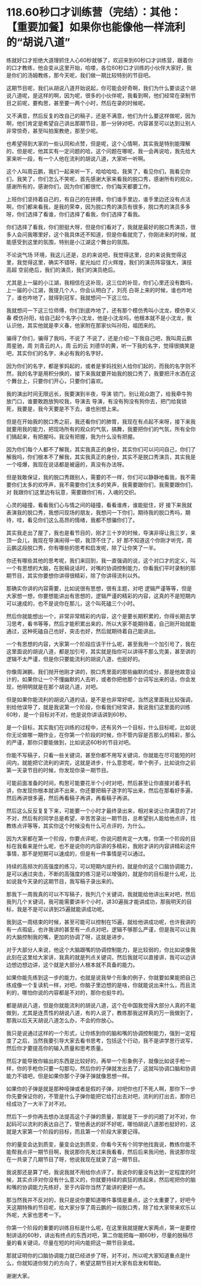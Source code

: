 # 118.60秒口才训练营（完结）：其他：【重要加餐】如果你也能像他一样流利的“胡说八道”

练就好口才拒绝大道理抓住人心60秒就够了，欢迎来到60秒口才训练营，跟着你的口才教练，他会变从这里开始，哈喽，各位60秒口才训练的小伙伴大家好，我是你们的汤姆教练，那今天呢，我们做一期比较特别的节目吧。

这期节目呢，我们从胡说八道开始说起，你可能会好奇啊，我们为什么要谈这个胡说八道呢，是这样的啊，因为呢，很多的小伙伴呢，我看到啊，他们经常在录制节目之前呢，要构思，甚至要一两个小时，然后在录的时候呢。

又不满意，然后反复的改自己的稿子，还是不满意，他们为什么要这样做呢，因为啊，他们肯定是希望自己讲出那期节目，那一分钟对吧，内容甚至可以达到让别人非常惊奇，甚至叫拍案教绝，那至少呢。

也希望得到大家的一些认同和点赞，但是呢，这个心情啊，其实我是特别能理解的，但是呢，他其实有一定问题的哈，这个问题在哪呢，我一会再说哈，我先给大家来听一段，有一个人他在流利的胡说八道，大家听一听啊。

这个人叫周云鹏，我们一起来听一下，哈哈哈哈，我笑了，看见你们，我看见你们，我笑了，你们怎么不笑呢，首先感谢大家来看我的脱口秀，感谢所有的观众，感谢所有的，感谢你们，因为你们都很忙，你们每天都要工作。

上班你们坚持着自己的，有自己的在拼搏，你们谁手里边，谁手里边还没有点活啊，你们都来看我，是我的荣幸，因为脱口秀的演员有很多，脱口秀的演员多多呀，你们选择了看谁，你们选择了看我，你们选择了看我。

你们选择了看我，你们胆挺大呀，但是你们看对了，我就是最好的脱口秀演员，很多人会问我哪里好，这个我具体还不知道，但是你看就完了，你刚进来的时候，就能感受到这里的氛围，特别是小江湖这个舞台的氛围。

不论说气场 环境，我这儿还是，总的来说吧，我觉得这里，总的来说我觉得这里，我觉得这里，确实不错呀，星光灿烂 灯火辉煌，我们的演员阵容强大，演技高超 空前绝后，我们的演员，我们的演员绝后。

尤其是上一届的小江湖，我相信在这补现，这三位的补现，你们心里还没有数吗，上一届的小江湖，我提几个人，你会认明白了，刘亮 白哥上来的时候，谁也咋地了，谁也咋地了，就得到冠军，我就想问一下这三位。

我就想问一下这三位师傅，你们到底咋地了，还有那个模仿秀叫小沈龙，模仿李义春 模仿孙阳，给自己起个名字小沈龙，他是小沈龙吗，他根本就不是小沈龙，我认识他，其实他就是李义春，他家附在那家伙叫孙阳，祖团来的。

骗得了你们，骗得了我吗，不说了 不说了，还是介绍一下我自己吧，我叫周云鹏 周星驰，周 刘青云的人，周 云的云 刘德华的黄，听一下我的名字，觉得很搞笑是吧，其实你们的名字，未必有我的名字好。

因为你们的名字，都是爹妈起的，或者是爹妈找别人给你们起的，而我的名字则不然，我的名字是用积分换的，接下来我就要开始我的脱口秀了，我要把汗水洒在这个舞台上，只要你们开心，只要你们喜欢。

我的演出时间无限远长，我要演到半夜，导演 锁门，别让观众跑了，给我牵牛狗放门口，谁要敢跑放狗咬我，导演去 导演，有没有狗没有狗你去，把门给我锁死，我要是，我今天要是不下去，谁也别想上来。

但是在开始我的脱口秀之前，我还看你们的肺胃，我现在有点起不来呀，接下来我就要用我的能力，把现场所有的观众的气氛，搞舞，我要把你们的气氛，所有全你们搞起来，有把握吗，我没有把握，我为什么没有把握。

因为你们每个人都不了解我，其实我真正的身份，其实你们可以问问自己，你们了解我吗，你们根本不了解我，其实我真正的身份，其实不是脱口秀演员，其实我是一个哑爆，我现在说话都是被逼的，真没有办法呀。

但是我敢保证，我的脱口秀跟别人，需要的不一样，你们可以静静地看我，我不需要你们太多的欢呼声，我不需要你们太多的笑声，我需要跟你们，我需要跟你们，对 我跟你们这里边有玩意，需要跟你们有，入魂的交织。

心灵的碰撞，看看我们心与情之间的碰撞，看看谁疼，谁能挺住，好 接下来我就表演我的脱口秀，我想问现场的朋友，我想问一下你们，期待我的脱口秀吗，期待，哇，看见你们这么高昂的情绪，我都不想骗你们了。

其实我走出了屋了，我也是看节目的，刚才三十岁的时候，导演非得让我三岁，来顶一会儿，我现在导演闹得一顿，我顶不住了，好 那不知道这个你刚才听完，周云鹏这段脱口秀，你有哪些的思考和启发呢，除了让你笑了一半。

你还有哪些其他的思考呢，我们来回到，我一直强调的说，这个对口才的定义，叫一个有思想的大脑，在脱稿说话时，对嘴的协调控制能力，你看我们平时录制的那期节目，其实你要想你讲得很精彩，除了你讲得流利以外。

那确实你讲的内容需要，比如说很有思想，很有主题，对吧 逻辑严谨等等，但是大家想一想，你要想能讲出有思想的，逻辑严谨的精彩的内容，这真的不是短期内可以速成的，也不是说你在那儿，这个叫死磕三个小时。

然后你就能想出一个，非常非常精彩的内容，这个是要长期积累的，你得长期去学习思考，看书等等，然后才能积累出来的，所以大家不能期待着，自己刚开始就能通过，这种死磕自己也好，突击也好，然后就期待着自己能讲出。

一个有思想的内容，大家第一个阶段应该干什么呢，甚至我用一个加引号了，我在这里面说的胡说八道，都是加引号，其实就是指你可以讲得不那么完美，甚至讲的逻辑不太严谨，但是你只要能流利的胡说八道，也挺好的。

你像周渊鹏，我们抛开他刚才讲的，脱口秀里面的那些幽默的成分，那是他故意设计的，如果你让一个不懂幽默的人去听，或者你把他那个台词写出来的话，你会发现，他明明就是在那个胡说八道，对吧。

但是如果你能流利的胡说八道的话，是不是也非常好呢，当然这里面我比较强调，别给他误导了，就是我说第一个阶段，你看我们经常讲，我说我们这里面的训练60秒，是一个目标对不对，他是说你讲话讲到60秒。

是一个目标，其实我们在训练的过程中，还有另外一个目标，什么目标呢，比如说你无论做哪一期作业，在你第一个阶段的时候，你不管内容是否那么的精彩，那么的严谨，那你只要能做到，比如说这60秒的节目对吧。

你能不写稿子，只看一些关键词，甚至你都不用写关键词，你就能在尽可能短的时间内，就能把它流利的讲完，这就是进步，什么意思呢，举个例子，比如说你之前第一天录节目的时候，你发现你录一期节目。

可能前面准备的时间，构思可能要花半个小时对吧，然后甚至让你直接对着手机讲，你发现你根本就讲不出来，你还要把稿子逐字的写出来，然后在那看好多遍，然后再讲很多遍，然后再看稿子再讲，再看稿子再讲。

然后这么反反复复下来，可能要一个小时才最终录出来，相对来说让你满意的了对不对，然后有的同学总是希望，辛苦苦录出一期节目，总希望别人能给他点评，找教练点评等等，其实你这个时候没有什么可点评的，为什么。

因为大家都在第一个阶段，你要点评呢，你说问题肯定一大堆，你第一个阶段的目标在我看来是什么呢，也不是说你的内容讲的多精彩，我刚才讲的内容讲精彩这件事情，那不是短期可以速成的，但是有一件事情是可以通过。

持续的高频次的高强度的练习，可以短期内提升的，就是你的这个口脑协调能力，是可以通过突击，不断的高强度的练习是可以增强的，就是你的目标是什么呢，比如说我今天录的这期节目，我写稿子录出来的。

那我下一周我真的可以不写稿子，我列几个关键词，我就能给他讲出来对吧，然后我列几个关键词，我可能需要讲半个小时，讲30遍我才能讲成功，那我明天的目标，我是不是可以讲到25遍就能讲成功呢。

我到这一周结束的时候，甚至可能可以控制在15遍，就给他讲成功呢，也许我讲的有一点瑕疵，也许我讲的甚至有一点点对吧，逻辑不够那么严谨，但是我可以让我的大脑控制我的嘴，更加的协调了呀，这就是进步。

对于大部分人来说，他这个大脑跟嘴的协调控制能力，是比较弱的，你比如说像我此刻在这里给大家讲，我真的就是列点关键词，然后我就可以直接讲，我可以边讲边想边想边讲，这个就是大部分人根本就不具备的能力。

如果你能先练到这一步的能力，也就是说我举个形象的例子，你就要如果能把自己练成像一个复读机一样，对吧，你脑子里边想的是啥，你就能说出来什么，而且流利的，哪怕你说的内容都是不对的，那你也挺牛的。

都是胡说八道，但是你就能流利的胡说八道，这个在中国我觉得大部分人真的不能做到，尤其是连贯性的胡说八道，有的人说了，教练那我这样真的万一我做到了，那我以后天天胡说八道怎么办，不会的你放心。

我只是说通过这样的一个形式，让你练到你的脑和嘴的协调控制能力，强到一定程度了之后，当然我要引导大家去看书思考，包括这个行动，我不是讲学思行说写，然后你才要提高你的输入质量和思考质量。

然后才能导致你输出的东西是比较好的，再举一个形象例子，就像比如说手枪一样，你的手枪你只要一勾那勾，然后你的子弹就发出去了，这就叫协调口脑和协调能力不错吧，但是如果你那个子弹子弹就像思想一样。

如果你的子弹是就是那种哑弹或者是假的子弹，对吧你也打不死人啊，那你下一步你先要保证你的，不管是什么子弹你能把它给打出去对吧，流利的打出去，那你已经成功了一大半了对不对。

然后下一步你再去想办法提高这个子弹的质量，那就是下一步的问题了对不对，你起码可以流利的表达自己了，管他表达的好不好呢，哪怕胡说八道那也挺好的，这就是大家第一个阶段的目标，而且第一个阶段大家要记得。

你的量变会达到质变，量变会达到质变，你看今天有个同学他找我说，教练你能不能帮我点评一期节目啊，我说那你先发过来我看看，然后后来我问他，我说那你现在一共录了几期节目了呀，他说我现在就录了这一期节目。

我说那还是算了吧，我说我就不用给你点评了，我说你的量没有达到一定程度的时候，其实点评对你没有什么意义的，你就要持续的疯狂的练起来，然后呢把你的脑和嘴的协调能力先练好，至于内容你当然了能讲的更好一点。

那当然我并不反对的，我只是说你要知道哪件事情是重点，这个太重要了，好吧今天这期特殊的节目呢，给大家分享了周云鹏的一段脱口秀，除了给大家带来欢乐以外呢，大家也思考一下。

你第一个阶段的重要的训练目标是什么呢，在这里我就提醒大家两点，第一是要控制讲话的60秒，讲出有终点的东西对吧，第二你能把每一期60秒，尽量的脱稿尽量的看关键词，尽量在短的时间内能把这一期节目录成。

那就证明你的口脑协调能力就已经进步了呀，对不对，所以呢大家知道重点是什么，你就知道你努力的方向了，希望这期节目对大家有启发和帮助。

谢谢大家。